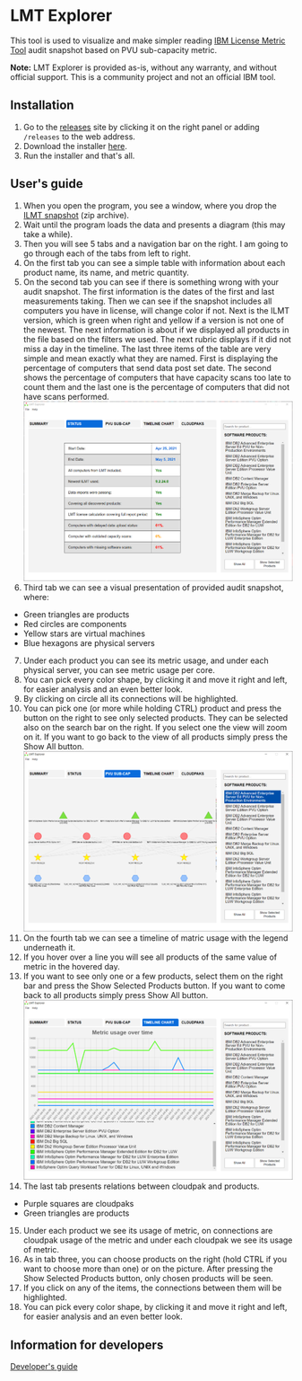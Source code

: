 # LMT Explorer

This tool is used to visualize and make simpler reading [IBM License Metric Tool](https://www.ibm.com/docs/en/license-metric-tool) audit snapshot based on PVU sub-capacity metric.

**Note:** LMT Explorer is provided as-is, without any warranty, and without official support. This is a community project and not an official IBM tool.

## Installation

1. Go to the [releases](https://github.com/tstopa/LMT-Explorer/releases) site by clicking it on the right panel or adding `/releases` to the web address.
2. Download the installer [here](https://github.com/tstopa/LMT-Explorer/releases/download/1.0.0/LMT.Explorer-1.0.0.Setup.exe).
3. Run the installer and that's all.

## User's guide

1. When you open the program, you see a window, where you drop the [ILMT snapshot](https://www.ibm.com/docs/en/license-metric-tool?topic=utilization-creating-snapshots-license-metric-auditing-purposes) (zip archive).
2. Wait until the program loads the data and presents a diagram (this may take a while).
3. Then you will see 5 tabs and a navigation bar on the right. I am going to go through each of the tabs from left to right.
4. On the first tab you can see a simple table with information about each product name, its name, and metric quantity.
5. On the second tab you can see if there is something wrong with your audit snapshot. The first information is the dates of the first and last measurements taking. Then we can see if the snapshot includes all computers you have in license, will change color if not. Next is the ILMT version, which is green when right and yellow if a version is not one of the newest. The next information is about if we displayed all products in the file based on the filters we used. The next rubric displays if it did not miss a day in the timeline. The last three items of the table are very simple and mean exactly what they are named. First is displaying the percentage of computers that send data post set date. The second shows the percentage of computers that have capacity scans too late to count them and the last one is the percentage of computers that did not have scans performed.
   ![alt text](./screen-shots/status.png)
6. Third tab we can see a visual presentation of provided audit snapshot, where:

-   Green triangles are products
-   Red circles are components
-   Yellow stars are virtual machines
-   Blue hexagons are physical servers

7. Under each product you can see its metric usage, and under each physical server, you can see metric usage per core.
8. You can pick every color shape, by clicking it and move it right and left, for easier analysis and an even better look.
9. By clicking on circle all its connections will be highlighted.
10. You can pick one (or more while holding CTRL) product and press the button on the right to see only selected products. They can be selected also on the search bar on the right. If you select one the view will zoom on it. If you want to go back to the view of all products simply press the Show All button.
    ![alt text](./screen-shots/diagram.png)
11. On the fourth tab we can see a timeline of matric usage with the legend underneath it.
12. If you hover over a line you will see all products of the same value of metric in the hovered day.
13. If you want to see only one or a few products, select them on the right bar and press the Show Selected Products button. If you want to come back to all products simply press Show All button.
    ![alt text](./screen-shots/timeline.png)
14. The last tab presents relations between cloudpak and products.

-   Purple squares are cloudpaks
-   Green triangles are products

15. Under each product we see its usage of metric, on connections are cloudpak usage of the metric and under each cloudpak we see its usage of metric.
16. As in tab three, you can choose products on the right (hold CTRL if you want to choose more than one) or on the picture. After pressing the Show Selected Products button, only chosen products will be seen.
17. If you click on any of the items, the connections between them will be highlighted.
18. You can pick every color shape, by clicking it and move it right and left, for easier analysis and an even better look.

## Information for developers

[Developer's guide](./DEVELOPER.md)
